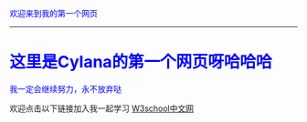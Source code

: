 <html>
<head>
 
 <font color="#0000FF">欢迎来到我的第一个网页<hr/> </font>

</head>
<body style="background:QQ图片20191216150112.jpg">
 <h1>
  <font color="#0000FF">这里是Cylana的第一个网页呀哈哈哈</font>
 </h1>
 <p>
  <font color="#0000FF">我一定会继续努力，永不放弃哒</font> 
 </p>
 <p>
  欢迎点击以下链接加入我一起学习
  <a href="https://www.w3school.com.cn/html/html_basic.asp"> W3school中文网 </a>
 </p>
</body>
</html>
